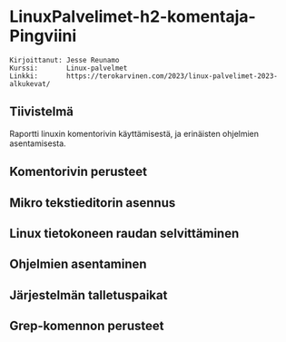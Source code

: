 # LinuxPalvelimet-h2-komentaja-Pingviini
    Kirjoittanut: Jesse Reunamo
    Kurssi:       Linux-palvelmet
    Linkki:       https://terokarvinen.com/2023/linux-palvelimet-2023-alkukevat/

## Tiivistelmä
Raportti linuxin komentorivin käyttämisestä, ja erinäisten ohjelmien asentamisesta.

## Komentorivin perusteet


## Mikro tekstieditorin asennus


## Linux tietokoneen raudan selvittäminen


## Ohjelmien asentaminen


## Järjestelmän talletuspaikat


## Grep-komennon perusteet
